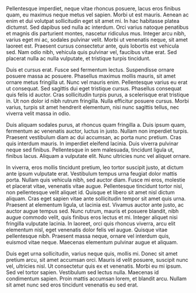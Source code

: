 ---
---
Pellentesque imperdiet, neque vitae rhoncus posuere, lacus eros finibus quam, eu
maximus neque metus vel sapien. Morbi ut est mauris. Aenean ac enim et dui
volutpat sollicitudin eget sit amet mi. In hac habitasse platea dictumst. Sed
dapibus sed nulla ac interdum. Orci varius natoque penatibus et magnis dis
parturient montes, nascetur ridiculus mus. Integer arcu nibh, varius eget mi ac,
sodales pulvinar velit. Morbi ut venenatis neque, sit amet laoreet est. Praesent
cursus consectetur ante, quis lobortis est vehicula sed. Nam odio nibh, vehicula
quis pulvinar vel, faucibus vitae erat. Sed placerat nulla ac nulla vulputate,
et tristique turpis tincidunt.

Duis et cursus erat. Fusce sed fermentum lectus. Suspendisse ornare posuere
massa ac posuere. Phasellus maximus mollis mauris, sit amet ornare metus
fringilla ut. Nunc vel mauris enim. Pellentesque varius eu erat ut consequat.
Sed sagittis dui eget tristique cursus. Phasellus consequat quis felis id
auctor. Cras sollicitudin turpis purus, a scelerisque erat tristique in. Ut non
dolor id nibh rutrum fringilla. Nulla efficitur posuere cursus. Morbi varius,
turpis sit amet hendrerit elementum, nisi nunc sagittis tellus, nec viverra
velit massa in odio.

Duis aliquam sodales purus, at rhoncus quam fringilla a. Duis ipsum quam,
fermentum ac venenatis auctor, luctus in justo. Nullam non imperdiet turpis.
Praesent vestibulum diam ac dui accumsan, ac porta nunc pretium. Cras quis
interdum mauris. In imperdiet eleifend lacinia. Duis viverra pulvinar neque sed
finibus. Pellentesque in sem malesuada, tincidunt ligula ut, finibus lacus.
Aliquam a vulputate elit. Nunc ultricies nunc vel aliquet ornare.

In viverra, eros mollis tincidunt pretium, leo tortor suscipit justo, at dictum
ante ipsum vulputate erat. Vestibulum tempus urna feugiat dolor mattis porta.
Nullam quis vehicula nibh, sed auctor diam. Fusce mi eros, molestie et placerat
vitae, venenatis vitae augue. Pellentesque tincidunt tortor nisl, non
pellentesque velit aliquet id. Quisque et libero sit amet nisl dictum aliquam.
Cras eget sapien vitae ante sollicitudin tempor sit amet quis urna. Praesent at
elementum ligula, ut lacinia est. Vivamus auctor ante justo, ac auctor augue
tempus sed. Nunc rutrum, mauris et posuere blandit, nibh augue commodo velit,
quis finibus eros lectus et mi. Integer aliquet nisi fringilla vulputate
lacinia. In laoreet, orci quis rhoncus viverra, arcu elit elementum nisl, eget
venenatis dolor felis vel augue. Quisque vitae pellentesque nibh. Praesent massa
neque, ornare vel interdum quis, euismod vitae neque. Maecenas elementum
pulvinar augue et aliquam.

Duis eget urna sollicitudin, varius neque quis, mollis mi. Donec sit amet
pretium arcu, sit amet accumsan orci. Mauris id velit posuere, suscipit nunc
vel, ultricies nisl. Ut consectetur quis ex et venenatis. Morbi eu mi ipsum. Sed
vel tortor sapien. Vestibulum sed lectus nulla. Maecenas id condimentum sapien.
Proin mattis accumsan lorem, et blandit arcu. Nullam sit amet nunc sed eros
tincidunt venenatis eu sed erat.
